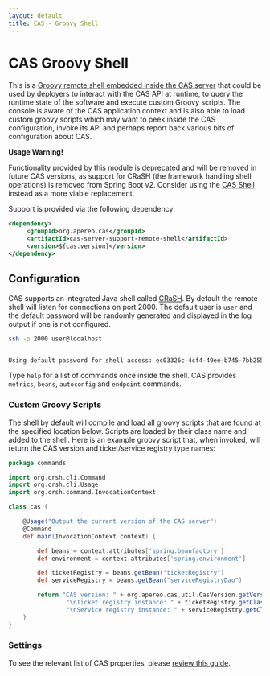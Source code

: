 ```yaml
---
layout: default
title: CAS - Groovy Shell
---
```


# CAS Groovy Shell

This is a [Groovy remote shell embedded inside the CAS server](http://bit.ly/1P68woD)
that could be used by deployers to interact with the CAS API at runtime,
to query the runtime state of the software and execute custom Groovy scripts. The console is aware of the CAS application
context and is also able to load custom groovy scripts which
may want to peek inside the CAS configuration, invoke its API and perhaps report back various bits of configuration about CAS.

<div class="alert alert-warning"><strong>Usage Warning!</strong><p>
Functionality provided by this module is deprecated and will be removed in future CAS versions, 
as support for CRaSH (the framework handling shell operations) is removed from Spring Boot v2. Consider using the <a href="Configuring-Commandline-Shell.html">CAS Shell</a> instead as a more viable replacement.</p></div>

Support is provided via the following dependency:

```xml
<dependency>
     <groupId>org.apereo.cas</groupId>
     <artifactId>cas-server-support-remote-shell</artifactId>
     <version>${cas.version}</version>
</dependency>
```

## Configuration

CAS supports an integrated Java shell called [CRaSH](http://www.crashub.org/).
By default the remote shell will listen for connections
on port 2000. The default user is `user` and the
default password will be randomly generated and displayed in the log output if one is not configured.

```bash
ssh -p 2000 user@localhost


Using default password for shell access: ec03326c-4cf4-49ee-b745-7bb255c1dd7e
```


Type `help` for a list of commands once inside the shell.
CAS provides `metrics`, `beans`, `autoconfig` and `endpoint` commands.

### Custom Groovy Scripts

The shell by default will compile and load all groovy scripts that are found at the specified location below.
Scripts are loaded by their class name and added to the shell. Here is an example groovy script that, when invoked, will
return the CAS version and ticket/service registry type names:

```groovy
package commands

import org.crsh.cli.Command
import org.crsh.cli.Usage
import org.crsh.command.InvocationContext

class cas {

    @Usage("Output the current version of the CAS server")
    @Command
    def main(InvocationContext context) {

        def beans = context.attributes['spring.beanfactory']
        def environment = context.attributes['spring.environment']

        def ticketRegistry = beans.getBean("ticketRegistry")
        def serviceRegistry = beans.getBean("serviceRegistryDao")

        return "CAS version: " + org.apereo.cas.util.CasVersion.getVersion() +
                "\nTicket registry instance: " + ticketRegistry.getClass().getSimpleName() +
                "\nService registry instance: " + serviceRegistry.getClass().getSimpleName()
    }
}
```


### Settings

To see the relevant list of CAS properties, please [review this guide](Configuration-Properties.html#groovy-shell).

